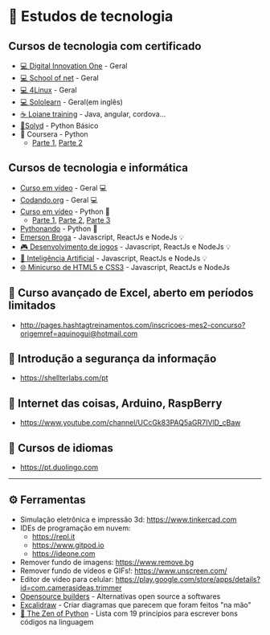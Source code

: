 # 📜 Estudos de tecnologia

## Cursos de tecnologia com certificado

- [💻 Digital Innovation One](https://digitalinnovation.one) - Geral
- [💻 School of net](https://www.schoolofnet.com/cursos/gratuitos) - Geral
- [💻 4Linux](https://4linux.com.br/cursos-gratis) - Geral
- [💻 Sololearn](https://www.sololearn.com) - Geral(em inglês)
- [☕ Loiane training](https://loiane.training) - Java, angular, cordova...
- [🐍Solyd](https://solyd.com.br/treinamentos/python-basico) - Python Básico
- 🐍 Coursera - Python
  - [Parte 1](https://www.coursera.org/learn/ciencia-computacao-python-conceitos), [Parte 2](https://www.coursera.org/learn/ciencia-computacao-python-conceitos-2)

## Cursos de tecnologia e informática
- [Curso em vídeo](https://www.youtube.com/user/cursosemvideo) - Geral 💻
- [Codando.org](https://codando.org/material-gratuito/) - Geral 💻
- [Curso em vídeo](https://www.youtube.com/user/cursosemvideo) - Python 🐍
  - [Parte 1](https://www.youtube.com/playlist?list=PLHz_AreHm4dlKP6QQCekuIPky1CiwmdI6), [Parte 2](https://www.youtube.com/playlist?list=PLHz_AreHm4dk_nZHmxxf_J0WRAqy5Czye), [Parte 3](https://www.youtube.com/playlist?list=PLHz_AreHm4dksnH2jVTIVNviIMBVYyFnH)
- [Pythonando](https://www.youtube.com/channel/UCDqfUwybgEA9Hg3P32G4Uaw/videos) - Python 🐍
- [Emerson Broga](https://www.youtube.com/channel/UC29n3f6JhwqtD-kCJi_BwoA) - Javascript, ReactJs e NodeJs 💡
- [🎮 Desenvolvimento de jogos](https://www.youtube.com/playlist?list=PLMdYygf53DP5SVQQrkKCVWDS0TwYLVitL) - Javascript, ReactJs e NodeJs 💡
- [🗿 Inteligência Artificial](https://www.youtube.com/playlist?list=PLMdYygf53DP7YZiFUtGTWJJlvynRyrna-) - Javascript, ReactJs e NodeJs 💡
- [🌐 Minicurso de HTML5 e CSS3](https://www.youtube.com/playlist?list=PLZTjHbp2Y782r6cqjm5JU91_sgPxM19k-) - Javascript, ReactJs e NodeJs 

## 🐸 Curso avançado de Excel, aberto em períodos limitados
* http://pages.hashtagtreinamentos.com/inscricoes-mes2-concurso?origemref=aquinogui@hotmail.com 

## 🔐 Introdução a segurança da informação
* https://shellterlabs.com/pt

## 🔩 Internet das coisas, Arduino, RaspBerry
* https://www.youtube.com/channel/UCcGk83PAQ5aGR7IVlD_cBaw

## 💬 Cursos de idiomas
* https://pt.duolingo.com

<hr>

## ⚙ Ferramentas

- Simulação eletrônica e impressão 3d: https://www.tinkercad.com
- IDEs de programação em nuvem:
  - https://repl.it
  - https://www.gitpod.io
  - https://ideone.com
- Remover fundo de imagens: https://www.remove.bg
- Remover fundo de vídeos e GIFs!: https://www.unscreen.com/
- Editor de video para celular: https://play.google.com/store/apps/details?id=com.camerasideas.trimmer
- [Opensource builders](https://opensource.builders/) - Alternativas open source a softwares
- [Excalidraw](https://excalidraw.com/) - Criar diagramas que parecem que foram feitos "na mão"
- [🐍 The Zen of Python](https://pythonacademy.com.br/zen-of-python) - Lista com 19 princípios para escrever bons códigos na linguagem
